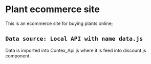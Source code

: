 # Plant ecommerce site
This is an ecommerce site for buying plants online;

## `Data source: Local API with name data.js`
Data is imported into Contex_Api.js where it is feed into discount.js component.



